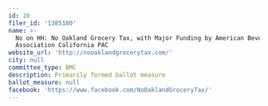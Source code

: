 ```yaml
---
id: 10
filer_id: '1385180'
name: >-
  No on HH: No Oakland Grocery Tax, with Major Funding by American Beverage
  Association California PAC
website_url: 'http://nooaklandgrocerytax.com/'
city: null
committee_type: BMC
description: Primarily formed ballot measure
ballot_measure: null
facebook: 'https://www.facebook.com/NoOaklandGroceryTax/'
---
```


